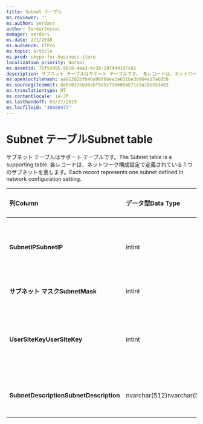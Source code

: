 ```yaml
---
title: Subnet テーブル
ms.reviewer: ''
ms.author: serdars
author: SerdarSoysal
manager: serdars
ms.date: 2/1/2018
ms.audience: ITPro
ms.topic: article
ms.prod: skype-for-business-itpro
localization_priority: Normal
ms.assetid: 76f5c995-96c8-4aa3-bc30-1d74991d7c42
description: サブネット テーブルはサポート テーブルです。 各レコードは、ネットワーク構成設定で定義されている 1 つのサブネットを表します。
ms.openlocfilehash: aa91202bfb46a96f86ea3a631be3b964a17a6058
ms.sourcegitcommit: da8c037bb30abf5d5cf3b60d4b71e3a10e553402
ms.translationtype: MT
ms.contentlocale: ja-JP
ms.lasthandoff: 03/27/2019
ms.locfileid: "30880477"
---
```

# <a name="subnet-table"></a><span data-ttu-id="30b78-104">Subnet テーブル</span><span class="sxs-lookup"><span data-stu-id="30b78-104">Subnet table</span></span>
 
<span data-ttu-id="30b78-105">サブネット テーブルはサポート テーブルです。</span><span class="sxs-lookup"><span data-stu-id="30b78-105">The Subnet table is a supporting table.</span></span> <span data-ttu-id="30b78-106">各レコードは、ネットワーク構成設定で定義されている 1 つのサブネットを表します。</span><span class="sxs-lookup"><span data-stu-id="30b78-106">Each record represents one subnet defined in network configuration setting.</span></span>
  
|<span data-ttu-id="30b78-107">**列**</span><span class="sxs-lookup"><span data-stu-id="30b78-107">**Column**</span></span>|<span data-ttu-id="30b78-108">**データ型**</span><span class="sxs-lookup"><span data-stu-id="30b78-108">**Data Type**</span></span>|<span data-ttu-id="30b78-109">**キー/インデックス**</span><span class="sxs-lookup"><span data-stu-id="30b78-109">**Key/Index**</span></span>|<span data-ttu-id="30b78-110">**詳細**</span><span class="sxs-lookup"><span data-stu-id="30b78-110">**Details**</span></span>|
|:-----|:-----|:-----|:-----|
|<span data-ttu-id="30b78-111">**SubnetIP**</span><span class="sxs-lookup"><span data-stu-id="30b78-111">**SubnetIP**</span></span> <br/> |<span data-ttu-id="30b78-112">int</span><span class="sxs-lookup"><span data-stu-id="30b78-112">int</span></span>  <br/> |<span data-ttu-id="30b78-113">プライマリ サーバーで、外部</span><span class="sxs-lookup"><span data-stu-id="30b78-113">Primary, Foreign</span></span>  <br/> |<span data-ttu-id="30b78-114">サブネット ip アドレスの整数表現。</span><span class="sxs-lookup"><span data-stu-id="30b78-114">Integer representation for the subnet IP.</span></span>  <br/> |
|<span data-ttu-id="30b78-115">**サブネット マスク**</span><span class="sxs-lookup"><span data-stu-id="30b78-115">**SubnetMask**</span></span> <br/> |<span data-ttu-id="30b78-116">int</span><span class="sxs-lookup"><span data-stu-id="30b78-116">int</span></span>  <br/> ||<span data-ttu-id="30b78-117">サブネット マスク。</span><span class="sxs-lookup"><span data-stu-id="30b78-117">Subnet mask.</span></span>  <br/> |
|<span data-ttu-id="30b78-118">**UserSiteKey**</span><span class="sxs-lookup"><span data-stu-id="30b78-118">**UserSiteKey**</span></span> <br/> |<span data-ttu-id="30b78-119">int</span><span class="sxs-lookup"><span data-stu-id="30b78-119">int</span></span>  <br/> |<span data-ttu-id="30b78-120">外部</span><span class="sxs-lookup"><span data-stu-id="30b78-120">Foreign</span></span>  <br/> |<span data-ttu-id="30b78-121">[UserSite テーブル](usersite.md)から参照されています。</span><span class="sxs-lookup"><span data-stu-id="30b78-121">Referenced from the [UserSite table](usersite.md).</span></span>  <br/> |
|<span data-ttu-id="30b78-122">**SubnetDescription**</span><span class="sxs-lookup"><span data-stu-id="30b78-122">**SubnetDescription**</span></span> <br/> |<span data-ttu-id="30b78-123">nvarchar(512)</span><span class="sxs-lookup"><span data-stu-id="30b78-123">nvarchar(512)</span></span>  <br/> ||<span data-ttu-id="30b78-124">サブネットの説明です。</span><span class="sxs-lookup"><span data-stu-id="30b78-124">The description for the subnet.</span></span>  <br/> |
   

